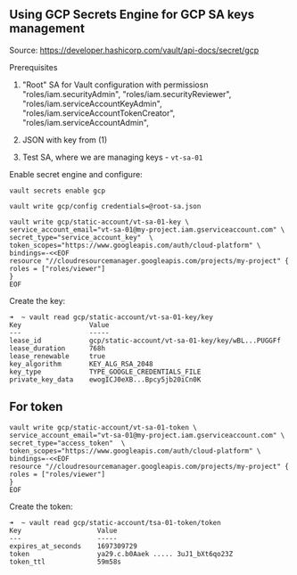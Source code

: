 ## Using GCP Secrets Engine for GCP SA keys management

Source: https://developer.hashicorp.com/vault/api-docs/secret/gcp 

Prerequisites  
1. "Root" SA for Vault configuration with permissiosn  
    "roles/iam.securityAdmin",
    "roles/iam.securityReviewer",
    "roles/iam.serviceAccountKeyAdmin",
    "roles/iam.serviceAccountTokenCreator",
    "roles/iam.serviceAccountAdmin",

2. JSON with key from (1)
3. Test SA, where we are managing keys - `vt-sa-01`

Enable secret engine and configure:  
```
vault secrets enable gcp
```
```
vault write gcp/config credentials=@root-sa.json
```
```
vault write gcp/static-account/vt-sa-01-key \
service_account_email="vt-sa-01@my-project.iam.gserviceaccount.com" \
secret_type="service_account_key"  \
token_scopes="https://www.googleapis.com/auth/cloud-platform" \
bindings=-<<EOF
resource "//cloudresourcemanager.googleapis.com/projects/my-project" {
roles = ["roles/viewer"]
}
EOF
```
Create the key:  
```
➜  ~ vault read gcp/static-account/vt-sa-01-key/key
Key                 Value
---                 -----
lease_id            gcp/static-account/vt-sa-01-key/key/wBL...PUGGFf
lease_duration      768h
lease_renewable     true
key_algorithm       KEY_ALG_RSA_2048
key_type            TYPE_GOOGLE_CREDENTIALS_FILE
private_key_data    ewogICJ0eXB...Bpcy5jb20iCn0K
```

## For token
```
vault write gcp/static-account/vt-sa-01-token \
service_account_email="vt-sa-01@my-project.iam.gserviceaccount.com" \
secret_type="access_token"  \
token_scopes="https://www.googleapis.com/auth/cloud-platform" \
bindings=-<<EOF
resource "//cloudresourcemanager.googleapis.com/projects/my-project" {
roles = ["roles/viewer"]
}
EOF
```
Create the token:  
```
➜  ~ vault read gcp/static-account/tsa-01-token/token
Key                   Value
---                   -----
expires_at_seconds    1697309729
token                 ya29.c.b0Aaek ..... 3uJ1_bXt6qo23Z
token_ttl             59m58s
```
